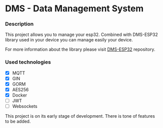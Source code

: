 # DMS - Data Management System

### Description
This project allows you to manage your esp32.
Combined with DMS-ESP32 library used in your device you can manage easily your device.

For more information about the library please visit [DMS-ESP32](https://github/solowiejmaciej/repos/DMS-ESP32) repository.

### Used technologies
- [X] MQTT
- [X] GIN
- [X] GORM
- [X] AES256
- [X] Docker
- [ ] JWT
- [ ] Websockets

This project is on its early stage of development.
There is tone of features to be added.
